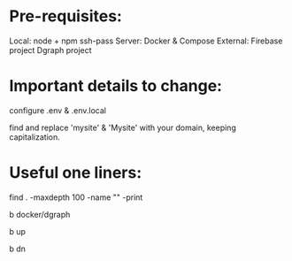 Pre-requisites:
===============
Local:
    node + npm
    ssh-pass
Server:
    Docker & Compose
External:
    Firebase project
    Dgraph project
    
Important details to change:
===========================
configure .env & .env.local

find and replace 'mysite' & 'Mysite' with your domain, keeping capitalization.

Useful one liners:
=================

find . -maxdepth 100 -name "*<str>*" -print

b docker/dgraph

b up

b dn

